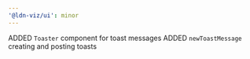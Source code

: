 ```yaml
---
'@ldn-viz/ui': minor
---
```


ADDED `Toaster` component for toast messages
ADDED `newToastMessage` creating and posting toasts